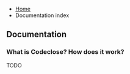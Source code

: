 <ul class="breadcrumb">
    <li><a href="">Home</a></li>
    <li>Documentation index</li>
</ul>

## Documentation

### What is Codeclose? How does it work?

TODO
